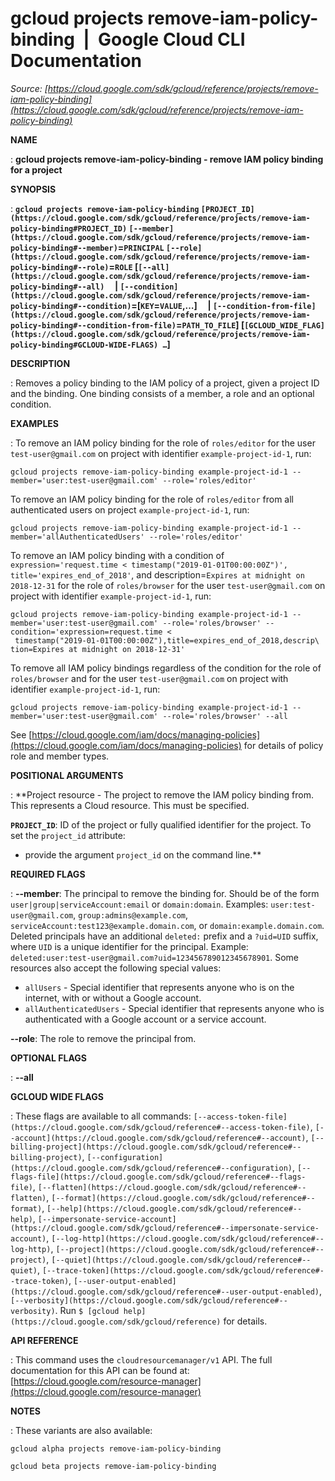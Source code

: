 # gcloud projects remove-iam-policy-binding  |  Google Cloud CLI Documentation

*Source: [https://cloud.google.com/sdk/gcloud/reference/projects/remove-iam-policy-binding](https://cloud.google.com/sdk/gcloud/reference/projects/remove-iam-policy-binding)*

**NAME**

: **gcloud projects remove-iam-policy-binding - remove IAM policy binding for a project**

**SYNOPSIS**

: **`gcloud projects remove-iam-policy-binding` `[PROJECT_ID](https://cloud.google.com/sdk/gcloud/reference/projects/remove-iam-policy-binding#PROJECT_ID)` `[--member](https://cloud.google.com/sdk/gcloud/reference/projects/remove-iam-policy-binding#--member)`=`PRINCIPAL` `[--role](https://cloud.google.com/sdk/gcloud/reference/projects/remove-iam-policy-binding#--role)`=`ROLE` [`[--all](https://cloud.google.com/sdk/gcloud/reference/projects/remove-iam-policy-binding#--all)`     | `[--condition](https://cloud.google.com/sdk/gcloud/reference/projects/remove-iam-policy-binding#--condition)`=[`KEY`=`VALUE`,…]     | `[--condition-from-file](https://cloud.google.com/sdk/gcloud/reference/projects/remove-iam-policy-binding#--condition-from-file)`=`PATH_TO_FILE`] [`[GCLOUD_WIDE_FLAG](https://cloud.google.com/sdk/gcloud/reference/projects/remove-iam-policy-binding#GCLOUD-WIDE-FLAGS) …`]**

**DESCRIPTION**

: Removes a policy binding to the IAM policy of a project, given a project ID and
the binding. One binding consists of a member, a role and an optional condition.

**EXAMPLES**

: To remove an IAM policy binding for the role of `roles/editor` for
the user `test-user@gmail.com` on project with identifier
`example-project-id-1`, run:

```
gcloud projects remove-iam-policy-binding example-project-id-1 --member='user:test-user@gmail.com' --role='roles/editor'
```

To remove an IAM policy binding for the role of `roles/editor` from
all authenticated users on project `example-project-id-1`, run:

```
gcloud projects remove-iam-policy-binding example-project-id-1 --member='allAuthenticatedUsers' --role='roles/editor'
```

To remove an IAM policy binding with a condition of
`expression='request.time < timestamp("2019-01-01T00:00:00Z")',
title='expires_end_of_2018'`, and description=`Expires at midnight on
2018-12-31` for the role of `roles/browser` for the user
`test-user@gmail.com` on project with identifier
`example-project-id-1`, run:

```
gcloud projects remove-iam-policy-binding example-project-id-1 --member='user:test-user@gmail.com' --role='roles/browser' --condition='expression=request.time <
 timestamp("2019-01-01T00:00:00Z"),title=expires_end_of_2018,descrip\
tion=Expires at midnight on 2018-12-31'
```

To remove all IAM policy bindings regardless of the condition for the role of
`roles/browser` and for the user `test-user@gmail.com` on
project with identifier `example-project-id-1`, run:

```
gcloud projects remove-iam-policy-binding example-project-id-1 --member='user:test-user@gmail.com' --role='roles/browser' --all
```

See [https://cloud.google.com/iam/docs/managing-policies](https://cloud.google.com/iam/docs/managing-policies)
for details of policy role and member types.

**POSITIONAL ARGUMENTS**

: **Project resource - The project to remove the IAM policy binding from. This
represents a Cloud resource.
This must be specified.

**`PROJECT_ID`**:
ID of the project or fully qualified identifier for the project.
To set the `project_id` attribute:

- provide the argument `project_id` on the command line.**

**REQUIRED FLAGS**

: **--member**:
The principal to remove the binding for. Should be of the form
`user|group|serviceAccount:email` or `domain:domain`.
Examples: `user:test-user@gmail.com`,
`group:admins@example.com`,
`serviceAccount:test123@example.domain.com`, or
`domain:example.domain.com`.
Deleted principals have an additional `deleted:` prefix and a
`?uid=UID` suffix, where ``UID`` is
a unique identifier for the principal. Example:
`deleted:user:test-user@gmail.com?uid=123456789012345678901`.
Some resources also accept the following special values:

- `allUsers` - Special identifier that represents anyone who is on the
internet, with or without a Google account.
- `allAuthenticatedUsers` - Special identifier that represents anyone
who is authenticated with a Google account or a service account.

**--role**:
The role to remove the principal from.

**OPTIONAL FLAGS**

: **--all**

**GCLOUD WIDE FLAGS**

: These flags are available to all commands: `[--access-token-file](https://cloud.google.com/sdk/gcloud/reference#--access-token-file)`,
`[--account](https://cloud.google.com/sdk/gcloud/reference#--account)`, `[--billing-project](https://cloud.google.com/sdk/gcloud/reference#--billing-project)`,
`[--configuration](https://cloud.google.com/sdk/gcloud/reference#--configuration)`,
`[--flags-file](https://cloud.google.com/sdk/gcloud/reference#--flags-file)`,
`[--flatten](https://cloud.google.com/sdk/gcloud/reference#--flatten)`, `[--format](https://cloud.google.com/sdk/gcloud/reference#--format)`, `[--help](https://cloud.google.com/sdk/gcloud/reference#--help)`, `[--impersonate-service-account](https://cloud.google.com/sdk/gcloud/reference#--impersonate-service-account)`,
`[--log-http](https://cloud.google.com/sdk/gcloud/reference#--log-http)`,
`[--project](https://cloud.google.com/sdk/gcloud/reference#--project)`, `[--quiet](https://cloud.google.com/sdk/gcloud/reference#--quiet)`, `[--trace-token](https://cloud.google.com/sdk/gcloud/reference#--trace-token)`, `[--user-output-enabled](https://cloud.google.com/sdk/gcloud/reference#--user-output-enabled)`,
`[--verbosity](https://cloud.google.com/sdk/gcloud/reference#--verbosity)`.
Run `$ [gcloud help](https://cloud.google.com/sdk/gcloud/reference)` for details.

**API REFERENCE**

: This command uses the `cloudresourcemanager/v1` API. The full
documentation for this API can be found at: [https://cloud.google.com/resource-manager](https://cloud.google.com/resource-manager)

**NOTES**

: These variants are also available:

```
gcloud alpha projects remove-iam-policy-binding
```

```
gcloud beta projects remove-iam-policy-binding
```